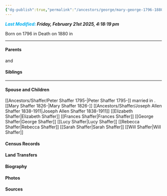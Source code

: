 ```yaml
---
{"dg-publish":true,"permalink":"/ancestors/george/mary-george-1796-1880/","tags":["Mary-George"]}
---
```


***<font color="#00b0f0">Last Modified:</font> Friday, February 21st 2025, 4:18:19 pm***

Born on  1796 in <!-- link to place -->
Death on 1880 in <!-- link to place -->

---
#### Parents

<!-- Link to father --> and <!-- Link to mother-->
#### Siblings
<!-- Link to sibling -->

---
#### Spouse and Children
[[Ancestors/Shaffer/Peter Shaffer 1795-\|Peter Shaffer 1795-]] married <!-- link to date --> in <!-- link to place -->.
[[Mary Shaffer 1826-\|Mary Shaffer 1826-]]
[[Ancestors/Shaffer/Joseph Allen Shaffer 1838-1911\|Joseph Allen Shaffer 1838-1911]]
[[Elizabeth Shaffer\|Elizabeth Shaffer]]
[[Frances Shaffer\|Frances Shaffer]]
[[George Shaffer\|George Shaffer]]
[[Lucy Shaffer\|Lucy Shaffer]]
[[Rebecca Shaffer\|Rebecca Shaffer]]
[[Sarah Shaffer\|Sarah Shaffer]]
[[Will Shaffer\|Will Shaffer]]

#### Census Records

#### Land Transfers

#### Biography

#### Photos

#### Sources

